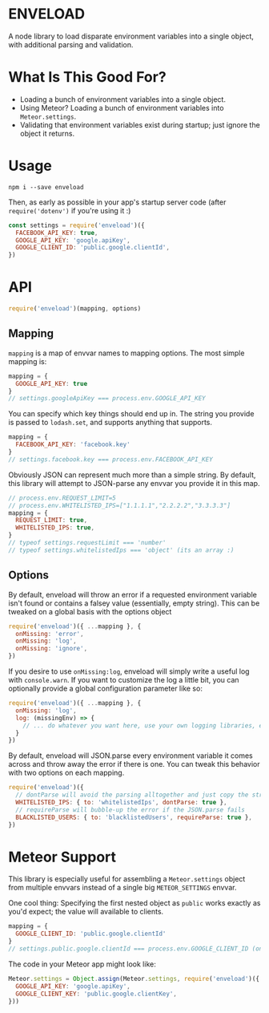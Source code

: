 # ENVELOAD

A node library to load disparate environment variables into a single object, with additional parsing and validation.

# What Is This Good For?

- Loading a bunch of environment variables into a single object.
- Using Meteor? Loading a bunch of environment variables into `Meteor.settings`.
- Validating that environment variables exist during startup; just ignore the object it returns. 

# Usage

```
npm i --save enveload
```

Then, as early as possible in your app's startup server code (after `require('dotenv')` if you're using it :)

```js
const settings = require('enveload')({
  FACEBOOK_API_KEY: true,
  GOOGLE_API_KEY: 'google.apiKey',
  GOOGLE_CLIENT_ID: 'public.google.clientId',
})
```

# API

```js
require('enveload')(mapping, options)
```

## Mapping

`mapping` is a map of envvar names to mapping options. The most simple mapping is:

```js
mapping = {
  GOOGLE_API_KEY: true
}
// settings.googleApiKey === process.env.GOOGLE_API_KEY
```

You can specify which key things should end up in. The string you provide is passed to `lodash.set`, and supports anything that supports.

```js
mapping = {
  FACEBOOK_API_KEY: 'facebook.key'
}
// settings.facebook.key === process.env.FACEBOOK_API_KEY
```

Obviously JSON can represent much more than a simple string. By default, this library will attempt to JSON-parse any envvar you provide it in this map. 

```js
// process.env.REQUEST_LIMIT=5
// process.env.WHITELISTED_IPS=["1.1.1.1","2.2.2.2","3.3.3.3"]
mapping = {
  REQUEST_LIMIT: true,
  WHITELISTED_IPS: true,
}
// typeof settings.requestLimit === 'number'
// typeof settings.whitelistedIps === 'object' (its an array :)
```

## Options

By default, enveload will throw an error if a requested environment variable isn't found or contains a falsey value (essentially, empty string). This can be tweaked on a global basis with the options object

```js
require('enveload')({ ...mapping }, {
  onMissing: 'error',
  onMissing: 'log',
  onMissing: 'ignore',
})
```

If you desire to use `onMissing:log`, enveload will simply write a useful log with `console.warn`. If you want to customize the log a little bit, you can optionally provide a global configuration parameter like so:

```js
require('enveload')({ ...mapping }, {
  onMissing: 'log',
  log: (missingEnv) => {
    // ... do whatever you want here, use your own logging libraries, etc.
  }
})
```

By default, enveload will JSON.parse every environment variable it comes across and throw away the error if there is one. You can tweak this behavior with two options on each mapping.

```js
require('enveload')({
  // dontParse will avoid the parsing alltogether and just copy the string into the final object
  WHITELISTED_IPS: { to: 'whitelistedIps', dontParse: true },
  // requireParse will bubble-up the error if the JSON.parse fails
  BLACKLISTED_USERS: { to: 'blacklistedUsers', requireParse: true },
})
```

# Meteor Support

This library is especially useful for assembling a `Meteor.settings` object from multiple envvars instead of a single big `METEOR_SETTINGS` envvar.

One cool thing: Specifying the first nested object as `public` works exactly as you'd expect; the value will available to clients. 

```js
mapping = {
  GOOGLE_CLIENT_ID: 'public.google.clientId'
}
// settings.public.google.clientId === process.env.GOOGLE_CLIENT_ID (on server)
```

The code in your Meteor app might look like:

```js
Meteor.settings = Object.assign(Meteor.settings, require('enveload')({
  GOOGLE_API_KEY: 'google.apiKey',
  GOOGLE_CLIENT_KEY: 'public.google.clientKey',
}))
```